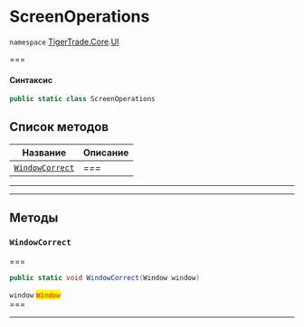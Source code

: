 # ScreenOperations

`namespace` [TigerTrade.Core](../).[UI](./)

\===

#### Синтаксис

```csharp
public static class ScreenOperations
```

## Список методов

| Название                                                       | Описание |
| -------------------------------------------------------------- | -------- |
| [`WindowCorrect`](screenoperations.cs.md#method-windowcorrect) | _===_    |

***

***

## Методы

### `WindowCorrect` <a href="#method-windowcorrect" id="method-windowcorrect"></a>

\===

```csharp
public static void WindowCorrect(Window window)
```

`window` _<mark style="color:red;">`Window`</mark>_\
_===_

***
